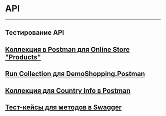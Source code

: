 # API
---
Тестирование API
---
[Коллекция в Postman для Online Store "Products"](https://www.postman.com/this-alena/my-workspace/example/40985076-0a3928b3-3a7e-4706-b754-29d569bd2c3b)
---
[Run Collection для DemoShopping.Postman ](https://github.com/user-attachments/files/18446812/DemoShopping.postman_test_run.json)
---
[Коллекция для Country Info в Postman](https://www.postman.com/this-alena/workspace/my-workspace/collection/40985076-22c4b723-b029-4205-af0d-f607ca2ff081?action=share&creator=40985076&active-environment=40985076-bea2284c-7003-403d-9242-0156618be381)
---
[Тест-кейсы для методов в Swagger](https://github.com/user-attachments/files/18476996/G9-2025-01-20.pdf)
---
